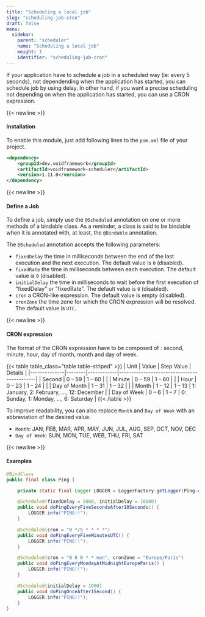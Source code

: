 ```yaml
---
title: "Scheduling a local job"
slug: "scheduling-job-cron"
draft: false
menu:
  sidebar:
    parent: "scheduler"
    name: "Scheduling a local job"
    weight: 1
    identifier: "scheduling-job-cron"
---
```



If your application have to schedule a job in a scheduled way (ie: every 5 seconds), not dependending when the application has started, you can schedule job by using delay. In other hand, if you want a precise scheduling not depending on when the application has started, you can use a CRON expression.


{{< newline >}}
#### Installation

To enable this module, just add following lines to the `pom.xml` file of your project.

```xml
<dependency>
    <groupId>dev.voidframework</groupId>
    <artifactId>voidframework-scheduler</artifactId>
    <version>1.11.0</version>
</dependency>
```



{{< newline >}}
#### Define a Job

To define a job, simply use the `@Scheduled` annotation on one or more methods of a bindable class. As a reminder, a class is said to be bindable when it is annotated with, at least, the `@Bindable` annotation.

The `@Scheduled` annotation accepts the following parameters:

* `fixedDelay` the time in milliseconds between the end of the last execution and the next execution. The default value is `0` (disabled).
* `fixedRate` the time in milliseconds between each execution. The default value is `0` (disabled).
* `initialDelay` the time in milliseconds to wait before the first execution of "fixedDelay" or "fixedRate". The default value is `0` (disabled).
* `cron` a CRON-like expression. The default value is empty (disabled).
* `cronZone` the time zone for which the CRON expression will be resolved. The default value is `UTC`.



{{< newline >}}
#### CRON expression
The format of the CRON expression have to be composed of : second, minute, hour, day of month, month and day of week.


{{< table table_class="table table-striped" >}}
| Unit         | Value  | Step Value | Details                                    |
|--------------|--------|------------|--------------------------------------------|
| Second       | 0 – 59 | 1 – 60     |                                            |
| Minute       | 0 – 59 | 1 – 60     |                                            |
| Hour         | 0 – 23 | 1 – 24     |                                            |
| Day of Month | 1 – 31 | 1 – 32     |                                            |
| Month	       | 1 – 12 | 1 – 13     | 1: January, 2: February, ..., 12: December |
| Day of Week  | 0 – 6  | 1 – 7      | 0: Sunday, 1: Monday, ..., 6: Saturday     |
{{< /table >}}


To improve readability, you can also replace `Month` and `Day of Week` with an abbreviation of the desired value.

* `Month`: JAN, FEB, MAR, APR, MAY, JUN, JUL, AUG, SEP, OCT, NOV, DEC
* `Day of Week`: SUN, MON, TUE, WEB, THU, FRI, SAT



{{< newline >}}
#### Examples

```java
@BindClass
public final class Ping {

    private static final Logger LOGGER = LoggerFactory.getLogger(Ping.class);

    @Scheduled(fixedDelay = 5000, initialDelay = 10000)
    public void doPingEveryFiveSecondsAfter10Seconds() {
        LOGGER.info("PING!!");
    }

    @Scheduled(cron = "0 */5 * * * *")
    public void doPingEveryFiveMinutesUTC() {
        LOGGER.info("PING!!");
    }

    @Scheduled(cron = "0 0 0 * * mon", cronZone = "Europe/Paris")
    public void doPingEveryMondayAtMidnightEuropeParis() {
        LOGGER.info("PING!!");
    }

    @Scheduled(initialDelay = 1000)
    public void doPingOnceAfter1Second() {
        LOGGER.info("PING!!");
    }
}
```
